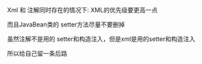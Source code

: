 

Xml 和 注解同时存在的情况下: XML的优先级要更高一点


而且JavaBean类的 setter方法尽量不要删掉

虽然注解不是用的 setter和构造注入，但是xml是用的setter和构造注入

所以给自己留一条后路